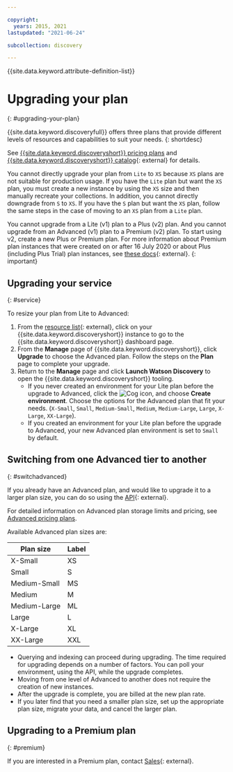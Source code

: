 ```yaml
---

copyright:
  years: 2015, 2021
lastupdated: "2021-06-24"

subcollection: discovery

---
```


{{site.data.keyword.attribute-definition-list}}

# Upgrading your plan
{: #upgrading-your-plan}

{{site.data.keyword.discoveryfull}} offers three plans that provide different levels of resources and capabilities to suit your needs.
{: shortdesc}

See [{{site.data.keyword.discoveryshort}} pricing plans](/docs/discovery?topic=discovery-discovery-pricing-plans) and [{{site.data.keyword.discoveryshort}} catalog](https://cloud.ibm.com/catalog/services/discovery){: external} for details.

You cannot directly upgrade your plan from `Lite` to `XS` because `XS` plans are not suitable for production usage. If you have the `Lite` plan but want the `XS` plan, you must create a new instance by using the `XS` size and then manually recreate your collections. In addition, you cannot directly downgrade from `S` to `XS`. If you have the `S` plan but want the `XS` plan, follow the same steps in the case of moving to an `XS` plan from a `Lite` plan.

You cannot upgrade from a Lite (v1) plan to a Plus (v2) plan. And you cannot upgrade from an Advanced (v1) plan to a Premium (v2) plan. To start using v2, create a new Plus or Premium plan. For more information about Premium plan instances that were created on or after 16 July 2020 or about Plus (including Plus Trial) plan instances, see [these docs](/docs/discovery-data?topic=discovery-data-upgrade){: external}.
{: important}

## Upgrading your service
{: #service}

To resize your plan from Lite to Advanced:

1. From the [resource list](https://{DomainName}/resources/){: external}, click on your {{site.data.keyword.discoveryshort}} instance to go to the {{site.data.keyword.discoveryshort}} dashboard page.
1. From the **Manage** page of {{site.data.keyword.discoveryshort}}, click **Upgrade** to choose the Advanced plan. Follow the steps on the **Plan** page to complete your upgrade.
1. Return to the **Manage** page and click **Launch Watson Discovery** to open the {{site.data.keyword.discoveryshort}} tooling.
   - If you never created an environment for your Lite plan before the upgrade to Advanced, click the ![Cog](images/icon_settings.png) icon, and choose **Create environment**. Choose the options for the Advanced plan that fit your needs.  (`X-Small`, `Small`, `Medium-Small`, `Medium`, `Medium-Large`, `Large`, `X-Large`, `XX-Large`).
   - If you created an environment for your Lite plan before the upgrade to Advanced, your new Advanced plan environment is set to `Small` by default.

## Switching from one Advanced tier to another
{: #switchadvanced} 

If you already have an Advanced plan, and would like to upgrade it to a larger plan size, you can do so using the [API](/apidocs/discovery#updateenvironment){: external}. 

For detailed information on Advanced plan storage limits and pricing, see [Advanced pricing plans](/docs/discovery?topic=discovery-discovery-pricing-plans#advanced).

Available Advanced plan sizes are: 

Plan size | Label  
--------- | ------ 
X-Small | XS 
Small | S 
Medium-Small | MS 
Medium | M 
Medium-Large | ML 
Large | L
X-Large | XL 
XX-Large | XXL 

- Querying and indexing can proceed during upgrading. The time required for upgrading depends on a number of factors. You can poll your environment, using the API, while the upgrade completes.
- Moving from one level of Advanced to another does not require the creation of new instances.
- After the upgrade is complete, you are billed at the new plan rate.
- If you later find that you need a smaller plan size, set up the appropriate plan size, migrate your data, and cancel the larger plan.

## Upgrading to a Premium plan
{: #premium}

If you are interested in a Premium plan, contact [Sales](https://ibm.biz/contact-wdc-premium){: external}.  
